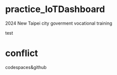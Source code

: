 # practice_IoTDashboard
2024 New Taipei city goverment vocational training

test

# conflict
codespaces&github